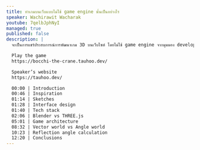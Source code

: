 ```yaml
---
title: ทำเกมบนเว็บแบบไม่ใช้ game engine นั้นเป็นอย่างไร
speaker: Wachirawit Wacharak
youtube: 7qelbJphNyI
managed: true
published: false
description: |
  จะเป็นการแชร์ประสบการณ์การพัฒนาเกม 3D บนเว็บไซต์ โดยไม่ใช้ game engine จากมุมมอง developer คนหนึ่งที่ไม่เคยทำเกม

  Play the game
  https://bocchi-the-crane.tauhoo.dev/

  Speaker’s website
  https://tauhoo.dev/

  00:00 | Introduction
  00:46 | Inspiration
  01:14 | Sketches
  01:28 | Interface design
  01:40 | Tech stack
  02:06 | Blender vs THREE.js
  05:01 | Game architecture
  08:32 | Vector world vs Angle world
  10:23 | Reflection angle calculation
  12:20 | Conclusions
---
```

